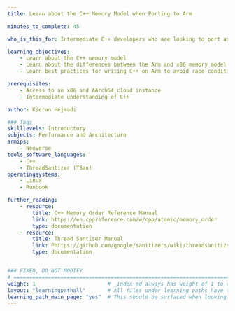 ```yaml
---
title: Learn about the C++ Memory Model when Porting to Arm

minutes_to_complete: 45

who_is_this_for: Intermediate C++ developers who are looking to port and optimise their application from x86 to AArch64.

learning_objectives: 
    - Learn about the C++ memory model
    - Learn about the differences between the Arm and x86 memory model
    - Learn best practices for writing C++ on Arm to avoid race conditions

prerequisites:
    - Access to an x86 and AArch64 cloud instance
    - Intermediate understanding of C++

author: Kieran Hejmadi

### Tags
skilllevels: Introductory
subjects: Performance and Architecture
armips:
    - Neoverse
tools_software_languages:
    - C++
    - ThreadSantizer (TSan)
operatingsystems:
    - Linux
    - Runbook

further_reading:
    - resource:
        title: C++ Memory Order Reference Manual 
        link: https://en.cppreference.com/w/cpp/atomic/memory_order
        type: documentation
    - resource:
        title: Thread Santiser Manual 
        link: Phttps://github.com/google/sanitizers/wiki/threadsanitizercppmanual
        type: documentation


### FIXED, DO NOT MODIFY
# ================================================================================
weight: 1                       # _index.md always has weight of 1 to order correctly
layout: "learningpathall"       # All files under learning paths have this same wrapper
learning_path_main_page: "yes"  # This should be surfaced when looking for related content. Only set for _index.md of learning path content.
---
```

